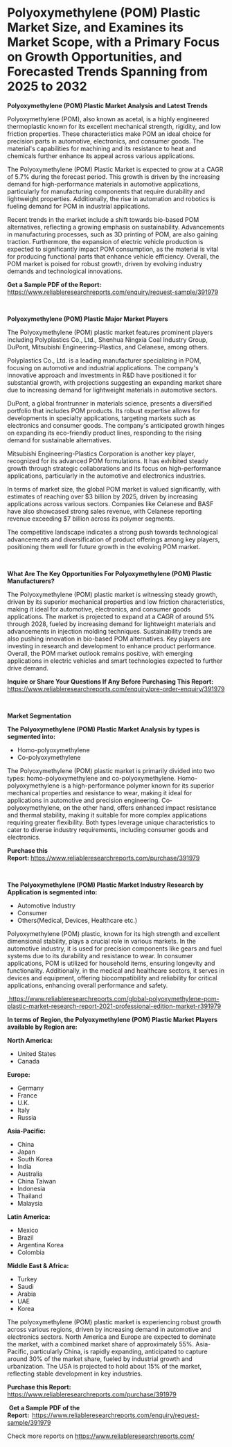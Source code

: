 <p><h1>Polyoxymethylene (POM) Plastic Market Size, and Examines its Market Scope, with a Primary Focus on Growth Opportunities, and Forecasted Trends Spanning from 2025 to 2032</h1></p><p><strong>Polyoxymethylene (POM) Plastic Market Analysis and Latest Trends</strong></p>
<p><p>Polyoxymethylene (POM), also known as acetal, is a highly engineered thermoplastic known for its excellent mechanical strength, rigidity, and low friction properties. These characteristics make POM an ideal choice for precision parts in automotive, electronics, and consumer goods. The material's capabilities for machining and its resistance to heat and chemicals further enhance its appeal across various applications.</p><p>The Polyoxymethylene (POM) Plastic Market is expected to grow at a CAGR of 5.7% during the forecast period. This growth is driven by the increasing demand for high-performance materials in automotive applications, particularly for manufacturing components that require durability and lightweight properties. Additionally, the rise in automation and robotics is fueling demand for POM in industrial applications.</p><p>Recent trends in the market include a shift towards bio-based POM alternatives, reflecting a growing emphasis on sustainability. Advancements in manufacturing processes, such as 3D printing of POM, are also gaining traction. Furthermore, the expansion of electric vehicle production is expected to significantly impact POM consumption, as the material is vital for producing functional parts that enhance vehicle efficiency. Overall, the POM market is poised for robust growth, driven by evolving industry demands and technological innovations.</p></p>
<p><strong>Get a Sample PDF of the Report:&nbsp;</strong> <a href="https://www.reliableresearchreports.com/enquiry/request-sample/391979?utm_campaign=3111&utm_medium=2&utm_source=Github&utm_content=ia&utm_term=29032025&utm_id=polyoxymethylene-pom-plastic">https://www.reliableresearchreports.com/enquiry/request-sample/391979</a></p>
<p>&nbsp;</p>
<p><strong>Polyoxymethylene (POM) Plastic Major Market Players</strong></p>
<p><p>The Polyoxymethylene (POM) plastic market features prominent players including Polyplastics Co., Ltd., Shenhua Ningxia Coal Industry Group, DuPont, Mitsubishi Engineering-Plastics, and Celanese, among others. </p><p>Polyplastics Co., Ltd. is a leading manufacturer specializing in POM, focusing on automotive and industrial applications. The company's innovative approach and investments in R&D have positioned it for substantial growth, with projections suggesting an expanding market share due to increasing demand for lightweight materials in automotive sectors.</p><p>DuPont, a global frontrunner in materials science, presents a diversified portfolio that includes POM products. Its robust expertise allows for developments in specialty applications, targeting markets such as electronics and consumer goods. The company's anticipated growth hinges on expanding its eco-friendly product lines, responding to the rising demand for sustainable alternatives.</p><p>Mitsubishi Engineering-Plastics Corporation is another key player, recognized for its advanced POM formulations. It has exhibited steady growth through strategic collaborations and its focus on high-performance applications, particularly in the automotive and electronics industries.</p><p>In terms of market size, the global POM market is valued significantly, with estimates of reaching over $3 billion by 2025, driven by increasing applications across various sectors. Companies like Celanese and BASF have also showcased strong sales revenue, with Celanese reporting revenue exceeding $7 billion across its polymer segments.</p><p>The competitive landscape indicates a strong push towards technological advancements and diversification of product offerings among key players, positioning them well for future growth in the evolving POM market.</p></p>
<p>&nbsp;</p>
<p><strong>What Are The Key Opportunities For Polyoxymethylene (POM) Plastic Manufacturers?</strong></p>
<p><p>The Polyoxymethylene (POM) plastic market is witnessing steady growth, driven by its superior mechanical properties and low friction characteristics, making it ideal for automotive, electronics, and consumer goods applications. The market is projected to expand at a CAGR of around 5% through 2028, fueled by increasing demand for lightweight materials and advancements in injection molding techniques. Sustainability trends are also pushing innovation in bio-based POM alternatives. Key players are investing in research and development to enhance product performance. Overall, the POM market outlook remains positive, with emerging applications in electric vehicles and smart technologies expected to further drive demand.</p></p>
<p><strong>Inquire or Share Your Questions If Any Before Purchasing This Report:</strong> <a href="https://www.reliableresearchreports.com/enquiry/pre-order-enquiry/391979?utm_campaign=3111&utm_medium=2&utm_source=Github&utm_content=ia&utm_term=29032025&utm_id=polyoxymethylene-pom-plastic">https://www.reliableresearchreports.com/enquiry/pre-order-enquiry/391979</a></p>
<p>&nbsp;</p>
<p><strong>Market Segmentation</strong></p>
<p><strong>The Polyoxymethylene (POM) Plastic Market Analysis by types is segmented into:</strong></p>
<p><ul><li>Homo-polyoxymethylene</li><li>Co-polyoxymethylene</li></ul></p>
<p><p>The Polyoxymethylene (POM) plastic market is primarily divided into two types: homo-polyoxymethylene and co-polyoxymethylene. Homo-polyoxymethylene is a high-performance polymer known for its superior mechanical properties and resistance to wear, making it ideal for applications in automotive and precision engineering. Co-polyoxymethylene, on the other hand, offers enhanced impact resistance and thermal stability, making it suitable for more complex applications requiring greater flexibility. Both types leverage unique characteristics to cater to diverse industry requirements, including consumer goods and electronics.</p></p>
<p><strong>Purchase this Report:&nbsp;</strong><a href="https://www.reliableresearchreports.com/purchase/391979?utm_campaign=3111&utm_medium=2&utm_source=Github&utm_content=ia&utm_term=29032025&utm_id=polyoxymethylene-pom-plastic">https://www.reliableresearchreports.com/purchase/391979</a></p>
<p>&nbsp;</p>
<p><strong>The Polyoxymethylene (POM) Plastic Market Industry Research by Application is segmented into:</strong></p>
<p><ul><li>Automotive Industry</li><li>Consumer</li><li>Others(Medical, Devices, Healthcare etc.)</li></ul></p>
<p><p>Polyoxymethylene (POM) plastic, known for its high strength and excellent dimensional stability, plays a crucial role in various markets. In the automotive industry, it is used for precision components like gears and fuel systems due to its durability and resistance to wear. In consumer applications, POM is utilized for household items, ensuring longevity and functionality. Additionally, in the medical and healthcare sectors, it serves in devices and equipment, offering biocompatibility and reliability for critical applications, enhancing overall performance and safety.</p></p>
<p><a href="https://www.reliableresearchreports.com/global-polyoxymethylene-pom-plastic-market-research-report-2021-professional-edition-market-r391979?utm_campaign=3111&utm_medium=2&utm_source=Github&utm_content=ia&utm_term=29032025&utm_id=polyoxymethylene-pom-plastic">&nbsp;https://www.reliableresearchreports.com/global-polyoxymethylene-pom-plastic-market-research-report-2021-professional-edition-market-r391979</a></p>
<p><strong>In terms of Region, the Polyoxymethylene (POM) Plastic Market Players available by Region are:</strong></p>
<p>
    <p> <strong> North America: </strong>
        <ul>
            <li>United States</li>
            <li>Canada</li>
        </ul>
        </p> 
    <p> <strong> Europe: </strong>
        <ul>
            <li>Germany</li>
            <li>France</li>
            <li>U.K.</li>
            <li>Italy</li>
            <li>Russia</li>
        </ul>
        </p> 
    <p> <strong> Asia-Pacific: </strong>
        <ul>
            <li>China</li>
            <li>Japan</li>
            <li>South Korea</li>
            <li>India</li>
            <li>Australia</li>
            <li>China Taiwan</li>
            <li>Indonesia</li>
            <li>Thailand</li>
            <li>Malaysia</li>
        </ul>
        </p> 
    <p> <strong> Latin America: </strong>
        <ul>
            <li>Mexico</li>
            <li>Brazil</li>
            <li>Argentina Korea</li>
            <li>Colombia</li>
        </ul>
        </p> 
    <p> <strong> Middle East & Africa: </strong>
        <ul>
            <li>Turkey</li>
            <li>Saudi</li>
            <li>Arabia</li>
            <li>UAE</li>
            <li>Korea</li>
        </ul>
    </p>
    </p>
<p><p>The polyoxymethylene (POM) plastic market is experiencing robust growth across various regions, driven by increasing demand in automotive and electronics sectors. North America and Europe are expected to dominate the market, with a combined market share of approximately 55%. Asia-Pacific, particularly China, is rapidly expanding, anticipated to capture around 30% of the market share, fueled by industrial growth and urbanization. The USA is projected to hold about 15% of the market, reflecting stable development in key industries.</p></p>
<p><strong>Purchase this Report: </strong><a href="https://www.reliableresearchreports.com/purchase/391979?utm_campaign=3111&utm_medium=2&utm_source=Github&utm_content=ia&utm_term=29032025&utm_id=polyoxymethylene-pom-plastic">https://www.reliableresearchreports.com/purchase/391979</a></p>
<p>&nbsp;<strong>Get a Sample PDF of the Report:&nbsp;&nbsp;</strong><a href="https://www.reliableresearchreports.com/enquiry/request-sample/391979?utm_campaign=3111&utm_medium=2&utm_source=Github&utm_content=ia&utm_term=29032025&utm_id=polyoxymethylene-pom-plastic">https://www.reliableresearchreports.com/enquiry/request-sample/391979</a></p>
<p><strong></strong></p>
<p>Check more reports on <a href="https://www.reliableresearchreports.com/?utm_campaign=3111&utm_medium=2&utm_source=Github&utm_content=ia&utm_term=29032025&utm_id=polyoxymethylene-pom-plastic">https://www.reliableresearchreports.com/</a></p>